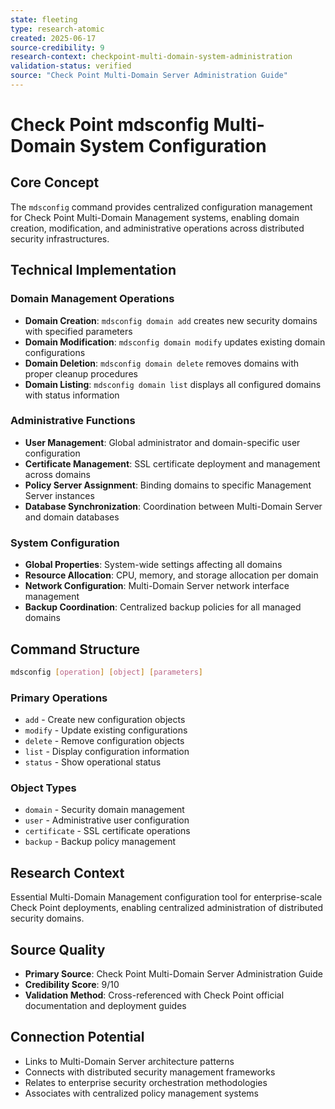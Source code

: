 ```yaml
---
state: fleeting
type: research-atomic
created: 2025-06-17
source-credibility: 9
research-context: checkpoint-multi-domain-system-administration
validation-status: verified
source: "Check Point Multi-Domain Server Administration Guide"
---
```


# Check Point mdsconfig Multi-Domain System Configuration

## Core Concept
The `mdsconfig` command provides centralized configuration management for Check Point Multi-Domain Management systems, enabling domain creation, modification, and administrative operations across distributed security infrastructures.

## Technical Implementation

### Domain Management Operations
- **Domain Creation**: `mdsconfig domain add` creates new security domains with specified parameters
- **Domain Modification**: `mdsconfig domain modify` updates existing domain configurations
- **Domain Deletion**: `mdsconfig domain delete` removes domains with proper cleanup procedures
- **Domain Listing**: `mdsconfig domain list` displays all configured domains with status information

### Administrative Functions
- **User Management**: Global administrator and domain-specific user configuration
- **Certificate Management**: SSL certificate deployment and management across domains
- **Policy Server Assignment**: Binding domains to specific Management Server instances
- **Database Synchronization**: Coordination between Multi-Domain Server and domain databases

### System Configuration
- **Global Properties**: System-wide settings affecting all domains
- **Resource Allocation**: CPU, memory, and storage allocation per domain
- **Network Configuration**: Multi-Domain Server network interface management
- **Backup Coordination**: Centralized backup policies for all managed domains

## Command Structure
```bash
mdsconfig [operation] [object] [parameters]
```

### Primary Operations
- `add` - Create new configuration objects
- `modify` - Update existing configurations
- `delete` - Remove configuration objects
- `list` - Display configuration information
- `status` - Show operational status

### Object Types
- `domain` - Security domain management
- `user` - Administrative user configuration
- `certificate` - SSL certificate operations
- `backup` - Backup policy management

## Research Context
Essential Multi-Domain Management configuration tool for enterprise-scale Check Point deployments, enabling centralized administration of distributed security domains.

## Source Quality
- **Primary Source**: Check Point Multi-Domain Server Administration Guide
- **Credibility Score**: 9/10
- **Validation Method**: Cross-referenced with Check Point official documentation and deployment guides

## Connection Potential
- Links to Multi-Domain Server architecture patterns
- Connects with distributed security management frameworks
- Relates to enterprise security orchestration methodologies
- Associates with centralized policy management systems